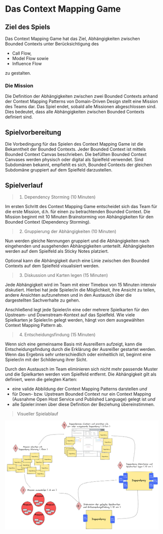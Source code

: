 # Das Context Mapping Game

## Ziel des Spiels

Das Context Mapping Game hat das Ziel, Abhängigkeiten zwischen Bounded Contexts unter Berücksichtigung des
* Call Flow,
* Model Flow sowie
* Influence Flow

zu gestalten.

### Die Mission

Die Definition der Abhängigkeiten zwischen zwei Bounded Contexts anhand der Context Mapping Patterns von Domain-Driven Design stellt eine Mission des Teams dar. 
Das Spiel endet, sobald alle Missionen abgeschlossen sind. Dies bedeutet, dass alle Abhängigkeiten zwischen Bounded Contexts definiert sind.

## Spielvorbereitung

Die Vorbedingung für das Spielen des Context Mapping Game ist die Bekanntheit der Bounded Contexts. Jeder Bounded Context ist mittels Bounded Context Canvas beschrieben. 
Die befüllten Bounded Context Canvases werden physisch oder digital als Spielfeld verwendet. Sind Subdomänen bekannt, empfiehlt es sich, Bounded Contexts der gleichen 
Subdomäne gruppiert auf dem Spielfeld darzustellen.

## Spielverlauf

> 1. Dependency Storming (10 Minuten)

Im ersten Schritt des Context Mapping Game entscheidet sich das Team für die erste Mission, d.h. für einen zu betrachtenden Bounded Context. 
Die Mission beginnt mit 10 Minuten Brainstorming von Abhängigkeiten für den Bounded Context (Dependency Storming).

> 2. Gruppierung der Abhängigkeiten (10 Minuten)

Nun werden gleiche Nennungen gruppiert und die Abhängigkeiten nach eingehenden und ausgehenden Abhängigkeiten unterteilt. 
Abhängigkeiten werden auf dem Spielfeld als Sticky Notes platziert.

Optional kann die Abhängigkeit durch eine Linie zwischen den Bounded Contexts auf dem Spielfeld visualisiert werden.

> 3. Diskussion und Karten legen (15 Minuten)

Jede Abhängigkeit wird im Team mit einer Timebox von 15 Minuten intensiv diskutiert. Hierbei hat jede Spieler/in die Möglichkeit, 
ihre Ansicht zu teilen, andere Ansichten aufzunehmen und in den Austausch über die dargestellten Sachverhalte zu gehen.

Anschließend legt jede Spieler/in eine oder mehrere Spielkarten für den Upstream- und Downstream-Kontext auf das Spielfeld. 
Wie viele Spielkarten je Spieler/in gelegt werden, hängt von dem ausgewählten Context Mapping Pattern ab.

> 4. Entscheidungsfindung (15 Minuten)

Wenn sich eine gemeinsame Basis mit Ausreißern aufzeigt, kann die Entscheidungsfindung durch die Erklärung der Ausreißer gestartet werden. 
Wenn das Ergebnis sehr unterschiedlich oder einheitlich ist, beginnt eine Spieler/in mit der Schilderung ihrer Sicht.

Durch den Austausch im Team eliminieren sich nicht mehr passende Muster und die Spielkarten werden vom Spielfeld entfernt. 
Die Abhängigkeit gilt als definiert, wenn die gelegten Karten:
* eine valide Abbildung der Context Mapping Patterns darstellen _und_
* für Down- bzw. Upstream Bounded Context nur ein Context Mapping (Ausnahme Open Host Service und Published Language) gelegt ist _und_
* alle Spieler:innen über diese Definition der Beziehung übereinstimmen.

> Visueller Spielablauf

![Spielablauf Context Mapping Game](../img/cmg-gameplay.png)
